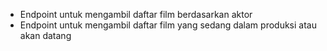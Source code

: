 - Endpoint untuk mengambil daftar film berdasarkan aktor
- Endpoint untuk mengambil daftar film yang sedang dalam produksi atau akan datang
